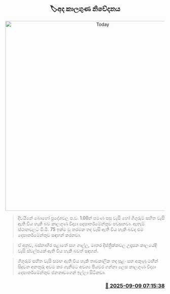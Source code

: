 <p align='center'><b><h2 align='center' title='Today's weather forecast'>🏷අද කාලගුණ නිවේදනය</h2></b></p>
<p align='center'><img src='https://helakuru.sgp1.cdn.digitaloceanspaces.com/esana/images/lib/weather-thumb-new-1[1].jpg' width='600' alt='Today's weather forecast'></p>

> දිවයිනේ බොහෝ ප්‍රදේශවල ප.ව. 1.00න් පමණ පසු වැසි හෝ ගිගුරුම් සහිත වැසි ඇති විය හැකි බව කාලගුණ විද්‍යා දෙපාර්තමේන්තුව පවසනවා. ඇතැම් ස්ථානවලට මි.මී. 75 ඉක්ම වූ තරමක තද වැසි ඇති විය හැකි බවද එම දෙපාර්තමේන්තුව සඳහන් කරනවා.

> ඒ අනුව, බස්නාහිර පළාතේ සහ ගාල්ල, මාතර දිස්ත්‍රික්කවල උදෑසන කාලයේදී වැසි ස්වල්පයක් ඇති විය හැකි බවත් සඳහන්.

> ගිගුරුම් සහිත වැසි සමඟ ඇති විය හැකි තාවකාලික තද සුළං සහ අකුණු මඟින් සිදුවන අනතුරු අවම කර ගැනීමට අවශ්‍ය පියවර ගන්නා ලෙස කාලගුණ විද්‍යා දෙපාර්තමේන්තුව ජනතාවගෙන් ඉල්ලා සිටිනවා.



<h3 align='right'><a href='https://www.helakuru.lk/esana/p/113431/'>📅 2025-09-09 07:15:38</a></h3>
